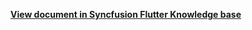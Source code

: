 **[View document in Syncfusion Flutter Knowledge base](https://www.syncfusion.com/kb/12328/how-to-override-the-localization-in-the-flutter-event-calendar-sfcalendar)**

